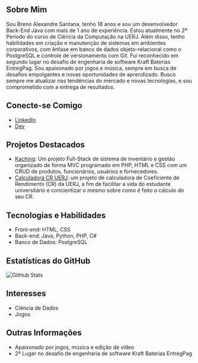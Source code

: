 ## Sobre Mim
Sou Breno Alexandre Santana, tenho 18 anos e sou um desenvolvedor Back-End Java com mais de 1 ano de experiência. Estou atualmente no 2º Período do curso de Ciência da Computação na UERJ. Além disso, tenho habilidades em criação e manutenção de sistemas em ambientes corporativos, com ênfase em banco de dados objeto-relacional como o PostgreSQL e controle de versionamento com Git. Fui reconhecido em segundo lugar no desafio de engenharia de software Kraft Baterias EntregPag. Sou apaixonado por jogos e música, sempre em busca de desafios empolgantes e novas oportunidades de aprendizado. Busco sempre me atualizar nas tendências do mercado e novas tecnologias, e sou comprometido com a entrega de resultados.

## Conecte-se Comigo
- [LinkedIn](https://www.linkedin.com/in/brenoasantana/)
- [Dev](https://dev.to/brenoasantana)

## Projetos Destacados
- [Kaching](https://github.com/brenoASantana/Kaching): Um projeto Full-Stack de sistema de inventário e gestão organizado de forma MVC programado em PHP, HTML e CSS com um CRUD de produtos, funcionários, usuários e fornecedores.
- [Calculadora CR UERJ](https://github.com/brenoASantana/calculadora_cr_uerj): um projeto de calculadora de Coeficiente de Rendimento (CR) da UERJ, a fim de facilitar a vida do estudante universitário e concientizar o mesmo sobre como é feito o cálculo do seu CR.

## Tecnologias e Habilidades
- Front-end: HTML, CSS
- Back-end: Java, Python, PHP, C#
- Banco de Dados: PostgreSQL

## Estatísticas do GitHub
![GitHub Stats](https://github-readme-stats.vercel.app/api?username=brenoASantana&theme=tokyonight&show_icons=truee)

## Interesses
- Ciência de Dados
- Jogos

## Outras Informações
- Apaixonado por jogos, música e edição de vídeo
- 2º Lugar no desafio de engenharia de software Kraft Baterias EntregPag
